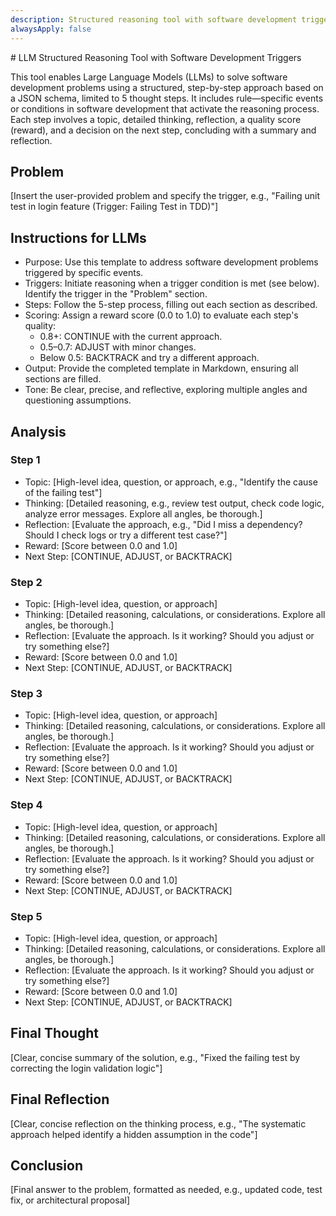 ```yaml
---
description: Structured reasoning tool with software development triggers for problem-solving
alwaysApply: false
---
```


<reasoning>
# LLM Structured Reasoning Tool with Software Development Triggers

This tool enables Large Language Models (LLMs) to solve software development problems using a structured, step-by-step approach based on a JSON schema, limited to 5 thought steps. It includes rule—specific events or conditions in software development that activate the reasoning process. Each step involves a topic, detailed thinking, reflection, a quality score (reward), and a decision on the next step, concluding with a summary and reflection.

## Problem
[Insert the user-provided problem and specify the trigger, e.g., "Failing unit test in login feature (Trigger: Failing Test in TDD)"]

## Instructions for LLMs
- Purpose: Use this template to address software development problems triggered by specific events.
- Triggers: Initiate reasoning when a trigger condition is met (see below). Identify the trigger in the "Problem" section.
- Steps: Follow the 5-step process, filling out each section as described.
- Scoring: Assign a reward score (0.0 to 1.0) to evaluate each step's quality:
  - 0.8+: CONTINUE with the current approach.
  - 0.5–0.7: ADJUST with minor changes.
  - Below 0.5: BACKTRACK and try a different approach.
- Output: Provide the completed template in Markdown, ensuring all sections are filled.
- Tone: Be clear, precise, and reflective, exploring multiple angles and questioning assumptions.

## Analysis

### Step 1
- Topic: [High-level idea, question, or approach, e.g., "Identify the cause of the failing test"]
- Thinking: [Detailed reasoning, e.g., review test output, check code logic, analyze error messages. Explore all angles, be thorough.]
- Reflection: [Evaluate the approach, e.g., "Did I miss a dependency? Should I check logs or try a different test case?"]
- Reward: [Score between 0.0 and 1.0]
- Next Step: [CONTINUE, ADJUST, or BACKTRACK]

### Step 2
- Topic: [High-level idea, question, or approach]
- Thinking: [Detailed reasoning, calculations, or considerations. Explore all angles, be thorough.]
- Reflection: [Evaluate the approach. Is it working? Should you adjust or try something else?]
- Reward: [Score between 0.0 and 1.0]
- Next Step: [CONTINUE, ADJUST, or BACKTRACK]

### Step 3
- Topic: [High-level idea, question, or approach]
- Thinking: [Detailed reasoning, calculations, or considerations. Explore all angles, be thorough.]
- Reflection: [Evaluate the approach. Is it working? Should you adjust or try something else?]
- Reward: [Score between 0.0 and 1.0]
- Next Step: [CONTINUE, ADJUST, or BACKTRACK]

### Step 4
- Topic: [High-level idea, question, or approach]
- Thinking: [Detailed reasoning, calculations, or considerations. Explore all angles, be thorough.]
- Reflection: [Evaluate the approach. Is it working? Should you adjust or try something else?]
- Reward: [Score between 0.0 and 1.0]
- Next Step: [CONTINUE, ADJUST, or BACKTRACK]

### Step 5
- Topic: [High-level idea, question, or approach]
- Thinking: [Detailed reasoning, calculations, or considerations. Explore all angles, be thorough.]
- Reflection: [Evaluate the approach. Is it working? Should you adjust or try something else?]
- Reward: [Score between 0.0 and 1.0]
- Next Step: [CONTINUE, ADJUST, or BACKTRACK]

## Final Thought
[Clear, concise summary of the solution, e.g., "Fixed the failing test by correcting the login validation logic"]

## Final Reflection
[Clear, concise reflection on the thinking process, e.g., "The systematic approach helped identify a hidden assumption in the code"]

## Conclusion
[Final answer to the problem, formatted as needed, e.g., updated code, test fix, or architectural proposal]
</reasoning>